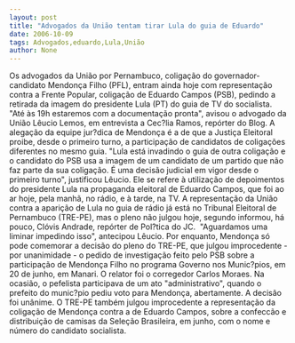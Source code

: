 ```yaml
---
layout: post
title: "Advogados da União tentam tirar Lula do guia de Eduardo"
date: 2006-10-09
tags: Advogados,eduardo,Lula,União
author: None
---
```


Os advogados da União por Pernambuco, coligação do governador-candidato Mendonça Filho (PFL), entram ainda hoje com representação contra a Frente Popular, coligação de Eduardo Campos (PSB), pedindo a retirada da imagem do presidente Lula (PT)&nbsp;do guia de TV do socialista. 
\"Até às 19h estaremos com a documentação pronta\", avisou o advogado da União Lêucio Lemos, em entrevista a Cec?lia Ramos, repórter do Blog. A alegação da equipe jur?dica de Mendonça é a de que a Justiça Eleitoral proibe, desde o primeiro turno, a participação de candidatos de coligações diferentes no mesmo guia.
\"Lula está invadindo o guia de outra coligação e o candidato do PSB usa a imagem de um candidato de um partido que não faz parte da sua coligação. É uma decisão judicial em vigor desde o primeiro turno\", justificou Lêucio. 
Ele se refere à utilização de depoimentos do presidente Lula na propaganda eleitoral de Eduardo Campos, que foi ao ar hoje, pela manhã, no rádio, e à tarde, na TV. 
A representação da União contra a aparição de Lula no guia de rádio já está&nbsp;no Tribunal Eleitoral de Pernambuco (TRE-PE), mas o pleno não julgou hoje, segundo informou, há pouco, Clóvis Andrade, repórter de Pol?tica do JC.&nbsp;
\"Aguardamos uma liminar&nbsp;impedindo isso\", antecipou Lêucio.
Por enquanto, Mendonça só pode comemorar a decisão do pleno do TRE-PE, que julgou improcedente - por unanimidade - o pedido de investigação feito pelo PSB sobre a participação de Mendonça Filho no programa Governo nos Munic?pios, em 20 de junho, em Manari. O relator foi o corregedor Carlos Moraes. 
Na ocasião, o pefelista participava de um ato \"administrativo\", quando o prefeito do munic?pio pediu voto para Mendonça, abertamente. A decisão foi unânime. 
O&nbsp;TRE-PE também julgou improcedente a representação da coligação de Mendonça contra a de Eduardo Campos, sobre a confeccão e distribuição de camisas da Seleção Brasileira, em junho, com o nome e número do candidato socialista.  